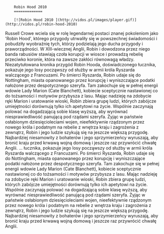 
        Robin Hood 2010 
        =============
        
        [![Robin Hood 2010 ](http://vidos.pl/images/player.gif)](http://vidos.pl/robin-hood-2010)
        
        
 Russell Crowe wciela się w rolę legendarnej postaci znanej pokoleniom jako 'Robin Hood', którego przygody utrwaliły się w powszechnej świadomości i pobudziły wyobraźnię tych, którzy podzielają jego ducha przygody i praworządności. W XIII-wiecznej Anglii, Robin i dowodzona przez niego banda rabusiów stawiają czoła korupcji w wiosce i prowadzą rebelię przeciwko koronie, która na zawsze zakłóci równowagą władzy. Niezatytułowana kronika przygód Robin Hooda, doświadczonego łucznika, pokazuje jego losy począwszy od służby w armii króla Ryszarda walczącego z Francuzami. Po śmierci Ryszarda, Robin udaje się do Nottingham, miasta opanowanego przez korupcję i wyniszczające podatki nałożone przez despotycznego szeryfa. Tam zakochuje się w pełnej energii wdowie Lady Marion (Cate Blanchett), kobiecie sceptycznie nastawionej co do tożsamości i motywów przybysza z lasu. Mając nadzieję na zdobycie ręki Marion i uratowanie wioski, Robin zbiera grupę ludzi, których zabójcze umiejętności dorównują tylko ich apetytowi na życie. Wspólnie zaczynają polować na dogadzającą sobie klasę wyższą, aby wyrównać niesprawiedliwość panującą pod rządami szeryfa. Żyjąc w państwie osłabionym dziesięcioleciami wojen, nieefektywnie rządzonym przez nowego króla i podatnym na rebelie z wnętrza kraju i zagrożenia z zewnątrz, Robin i jego ludzie szykują się na jeszcze większą przygodę. Najbardziej niesamowity z bohaterów i jego sprzymierzeńcy wyruszają, aby bronić kraju przed krwawą wojną domową i jeszcze raz przywrócić chwałę Anglii.  ... łucznika, pokazuje jego losy począwszy od służby w armii króla Ryszarda walczącego z Francuzami. Po śmierci Ryszarda, Robin udaje się do Nottingham, miasta opanowanego przez korupcję i wyniszczające podatki nałożone przez despotycznego szeryfa. Tam zakochuje się w pełnej energii wdowie Lady Marion (Cate Blanchett), kobiecie sceptycznie nastawionej co do tożsamości i motywów przybysza z lasu. Mając nadzieję na zdobycie ręki Marion i uratowanie wioski, Robin zbiera grupę ludzi, których zabójcze umiejętności dorównują tylko ich apetytowi na życie. Wspólnie zaczynają polować na dogadzającą sobie klasę wyższą, aby wyrównać niesprawiedliwość panującą pod rządami szeryfa. Żyjąc w państwie osłabionym dziesięcioleciami wojen, nieefektywnie rządzonym przez nowego króla i podatnym na rebelie z wnętrza kraju i zagrożenia z zewnątrz, Robin i jego ludzie szykują się na jeszcze większą przygodę. Najbardziej niesamowity z bohaterów i jego sprzymierzeńcy wyruszają, aby bronić kraju przed krwawą wojną domową i jeszcze raz przywrócić chwałę Anglii.
    